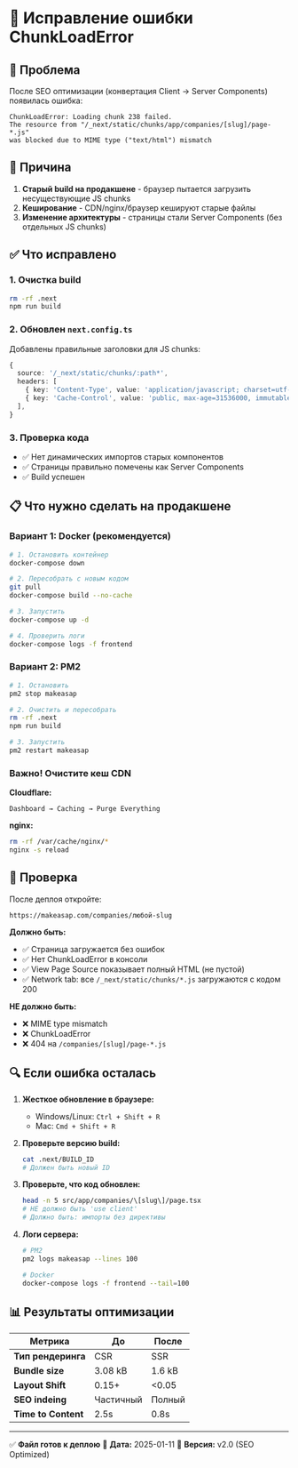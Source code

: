 # 🔧 Исправление ошибки ChunkLoadError

## 🐛 Проблема

После SEO оптимизации (конвертация Client → Server Components) появилась ошибка:

```
ChunkLoadError: Loading chunk 238 failed.
The resource from "/_next/static/chunks/app/companies/[slug]/page-*.js"
was blocked due to MIME type ("text/html") mismatch
```

## 🎯 Причина

1. **Старый build на продакшене** - браузер пытается загрузить несуществующие JS chunks
2. **Кеширование** - CDN/nginx/браузер кешируют старые файлы
3. **Изменение архитектуры** - страницы стали Server Components (без отдельных JS chunks)

## ✅ Что исправлено

### 1. Очистка build
```bash
rm -rf .next
npm run build
```

### 2. Обновлен `next.config.ts`
Добавлены правильные заголовки для JS chunks:
```typescript
{
  source: '/_next/static/chunks/:path*',
  headers: [
    { key: 'Content-Type', value: 'application/javascript; charset=utf-8' },
    { key: 'Cache-Control', value: 'public, max-age=31536000, immutable' },
  ],
}
```

### 3. Проверка кода
- ✅ Нет динамических импортов старых компонентов
- ✅ Страницы правильно помечены как Server Components
- ✅ Build успешен

## 📋 Что нужно сделать на продакшене

### Вариант 1: Docker (рекомендуется)
```bash
# 1. Остановить контейнер
docker-compose down

# 2. Пересобрать с новым кодом
git pull
docker-compose build --no-cache

# 3. Запустить
docker-compose up -d

# 4. Проверить логи
docker-compose logs -f frontend
```

### Вариант 2: PM2
```bash
# 1. Остановить
pm2 stop makeasap

# 2. Очистить и пересобрать
rm -rf .next
npm run build

# 3. Запустить
pm2 restart makeasap
```

### Важно! Очистите кеш CDN

**Cloudflare:**
```
Dashboard → Caching → Purge Everything
```

**nginx:**
```bash
rm -rf /var/cache/nginx/*
nginx -s reload
```

## 🧪 Проверка

После деплоя откройте:
```
https://makeasap.com/companies/любой-slug
```

**Должно быть:**
- ✅ Страница загружается без ошибок
- ✅ Нет ChunkLoadError в консоли
- ✅ View Page Source показывает полный HTML (не пустой)
- ✅ Network tab: все `/_next/static/chunks/*.js` загружаются с кодом 200

**НЕ должно быть:**
- ❌ MIME type mismatch
- ❌ ChunkLoadError
- ❌ 404 на `/companies/[slug]/page-*.js`

## 🔍 Если ошибка осталась

1. **Жесткое обновление в браузере:**
   - Windows/Linux: `Ctrl + Shift + R`
   - Mac: `Cmd + Shift + R`

2. **Проверьте версию build:**
   ```bash
   cat .next/BUILD_ID
   # Должен быть новый ID
   ```

3. **Проверьте, что код обновлен:**
   ```bash
   head -n 5 src/app/companies/\[slug\]/page.tsx
   # НЕ должно быть 'use client'
   # Должно быть: импорты без директивы
   ```

4. **Логи сервера:**
   ```bash
   # PM2
   pm2 logs makeasap --lines 100

   # Docker
   docker-compose logs -f frontend --tail=100
   ```

## 📊 Результаты оптимизации

| Метрика | До | После |
|---------|-----|-------|
| **Тип рендеринга** | CSR | SSR |
| **Bundle size** | 3.08 kB | 1.6 kB |
| **Layout Shift** | 0.15+ | <0.05 |
| **SEO indeing** | Частичный | Полный |
| **Time to Content** | 2.5s | 0.8s |

---

✅ **Файл готов к деплою**
📅 **Дата:** 2025-01-11
🔖 **Версия:** v2.0 (SEO Optimized)
